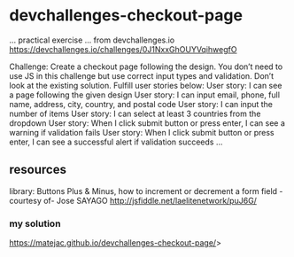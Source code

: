 # devchallenges-checkout-page

...
practical exercise
...
from devchallenges.io <https://devchallenges.io/challenges/0J1NxxGhOUYVqihwegfO>

Challenge: Create a checkout page following the design. You don’t need to use JS in this challenge but use correct input types and validation. Don’t look at the existing solution. Fulfill user stories below:
User story: I can see a page following the given design
User story: I can input email, phone, full name, address, city, country, and postal code
User story: I can input the number of items
User story: I can select at least 3 countries from the dropdown
User story: When I click submit button or press enter, I can see a warning if validation fails
User story: When I click submit button or press enter, I can see a successful alert if validation succeeds
...

## resources

library: Buttons Plus & Minus, how to increment or decrement a form field - courtesy of- Jose SAYAGO <http://jsfiddle.net/laelitenetwork/puJ6G/>

### my solution

<https://matejac.github.io/devchallenges-checkout-page/>>
